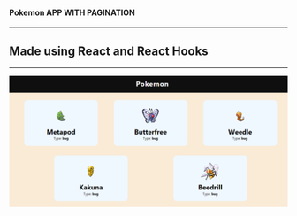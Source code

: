 #### Pokemon APP WITH PAGINATION
------
## Made using React and React Hooks
-----
![PokemonPaginate](Pokemon.png)
